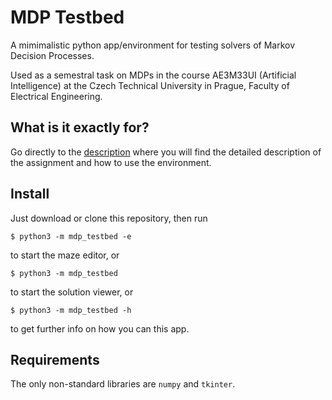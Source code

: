 MDP Testbed
===========
A mimimalistic python app/environment for testing solvers of Markov Decision
Processes.

Used as a semestral task on MDPs in the course AE3M33UI (Artificial
Intelligence) at the Czech Technical University in Prague, Faculty of
Electrical Engineering.

What is it exactly for?
-----------------------
Go directly to the [description](DESCRIPTION.rst) where you will find the
detailed description of the assignment and how to use the environment.

Install
-------
Just download or clone this repository, then run

    $ python3 -m mdp_testbed -e

to start the maze editor, or

    $ python3 -m mdp_testbed

to start the solution viewer, or

    $ python3 -m mdp_testbed -h

to get further info on how you can this app.

Requirements
------------
The only non-standard libraries are ``numpy`` and ``tkinter``.
